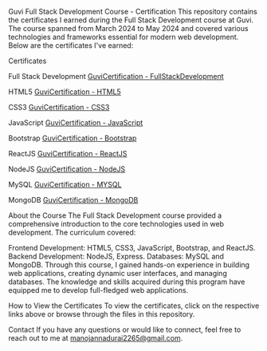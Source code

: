 Guvi Full Stack Development Course - Certification
This repository contains the certificates I earned during the Full Stack Development course at Guvi. The course spanned from March 2024 to May 2024 and covered various technologies and frameworks essential for modern web development. Below are the certificates I've earned:

Certificates

Full Stack Development
[GuviCertification - FullStackDevelopment](https://github.com/manoj-hubgit/certifications-/blob/main/GuviCertification%20-%20FullStackDevelopment.png)

HTML5
[GuviCertification - HTML5](https://github.com/manoj-hubgit/certifications-/blob/main/GuviCertification%20-%20HTML5.png)

CSS3
[GuviCertification - CSS3](https://github.com/manoj-hubgit/certifications-/blob/main/GuviCertification%20-%20CSS3.png)

JavaScript
[GuviCertification - JavaScript](https://github.com/manoj-hubgit/certifications-/blob/main/GuviCertification%20-%20JavaScript.png)

Bootstrap
[GuviCertification - Bootstrap](https://github.com/manoj-hubgit/certifications-/blob/main/GuviCertification%20-%20Bootstarp.png)

ReactJS
[GuviCertification - ReactJS](https://github.com/manoj-hubgit/certifications-/blob/main/GuviCertification%20-%20ReactJS.png)

NodeJS
[GuviCertification - NodeJS](https://github.com/manoj-hubgit/certifications-/blob/main/GuviCertification%20-%20NodeJS.png)

MySQL
[GuviCertification - MYSQL](https://github.com/manoj-hubgit/certifications-/blob/main/GuviCertification%20-%20MYSQL.png)

MongoDB
[GuviCertification - MongoDB](https://github.com/manoj-hubgit/certifications-/blob/main/GuviCertification%20-%20MongoDB.png)

About the Course
The Full Stack Development course provided a comprehensive introduction to the core technologies used in web development. The curriculum covered:

Frontend Development: HTML5, CSS3, JavaScript, Bootstrap, and ReactJS.
Backend Development: NodeJS, Express.
Databases: MySQL and MongoDB.
Through this course, I gained hands-on experience in building web applications, creating dynamic user interfaces, and managing databases. The knowledge and skills acquired during this program have equipped me to develop full-fledged web applications.

How to View the Certificates
To view the certificates, click on the respective links above or browse through the files in this repository.

Contact
If you have any questions or would like to connect, feel free to reach out to me at manojannadurai2265@gmail.com.
